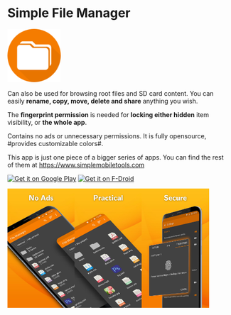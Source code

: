 # Simple File Manager

<img alt="Logo" src="fastlane/metadata/android/en-US/images/icon.png" width="120" />

Can also be used for browsing root files and SD card content. You can easily **rename, copy, move, delete and share** anything you wish.

The **fingerprint permission** is needed for **locking either hidden** item visibility, or **the whole app**.

Contains no ads or unnecessary permissions. It is fully opensource, #provides customizable colors#.

This app is just one piece of a bigger series of apps. You can find the rest of them at https://www.simplemobiletools.com

<a href='https://play.google.com/store/apps/details?id=com.simplemobiletools.filemanager.pro'><img src='https://simplemobiletools.com/assets/images/google-play.png' alt='Get it on Google Play' height='45' /></a>
<a href='https://f-droid.org/packages/com.simplemobiletools.filemanager.pro'><img src='https://simplemobiletools.com/assets/images/f-droid.png' alt='Get it on F-Droid' height='45' /></a>

<div style="display:flex;">
<img alt="App image" src="fastlane/metadata/android/en-US/images/phoneScreenshots/english/1.jpg" width="30%">
<img alt="App image" src="fastlane/metadata/android/en-US/images/phoneScreenshots/english/2.jpg" width="30%">
<img alt="App image" src="fastlane/metadata/android/en-US/images/phoneScreenshots/english/3.jpg" width="30%">
</div>
